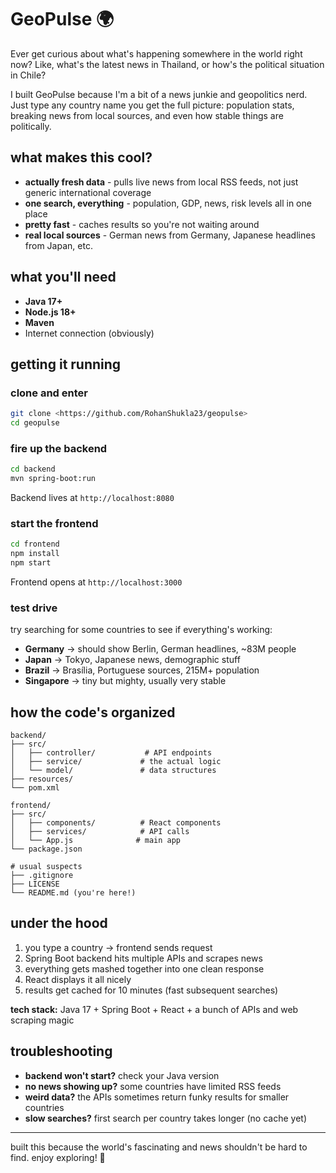 # GeoPulse 🌍

Ever get curious about what's happening somewhere in the world right now? Like, what's the latest news in Thailand, or how's the political situation in Chile? 

I built GeoPulse because I'm a bit of a news junkie and geopolitics nerd. Just type any country name you get the full picture: population stats, breaking news from local sources, and even how stable things are politically.

## what makes this cool?

- **actually fresh data** - pulls live news from local RSS feeds, not just generic international coverage
- **one search, everything** - population, GDP, news, risk levels all in one place  
- **pretty fast** - caches results so you're not waiting around
- **real local sources** - German news from Germany, Japanese headlines from Japan, etc.

## what you'll need

- **Java 17+**
- **Node.js 18+** 
- **Maven**
- Internet connection (obviously)

## getting it running

### clone and enter
```bash
git clone <https://github.com/RohanShukla23/geopulse>
cd geopulse
```

### fire up the backend
```bash
cd backend
mvn spring-boot:run
```
Backend lives at `http://localhost:8080`

### start the frontend
```bash
cd frontend
npm install
npm start
```
Frontend opens at `http://localhost:3000`

### test drive
try searching for some countries to see if everything's working:
- **Germany** → should show Berlin, German headlines, ~83M people
- **Japan** → Tokyo, Japanese news, demographic stuff
- **Brazil** → Brasília, Portuguese sources, 215M+ population  
- **Singapore** → tiny but mighty, usually very stable

## how the code's organized

```
backend/
├── src/
│   ├── controller/           # API endpoints
│   ├── service/             # the actual logic
│   └── model/               # data structures
├── resources/
└── pom.xml

frontend/
├── src/
│   ├── components/          # React components
│   ├── services/            # API calls
│   └── App.js              # main app
└── package.json

# usual suspects
├── .gitignore
├── LICENSE  
└── README.md (you're here!)
```

## under the hood

1. you type a country → frontend sends request
2. Spring Boot backend hits multiple APIs and scrapes news
3. everything gets mashed together into one clean response
4. React displays it all nicely
5. results get cached for 10 minutes (fast subsequent searches)

**tech stack:** Java 17 + Spring Boot + React + a bunch of APIs and web scraping magic

## troubleshooting

- **backend won't start?** check your Java version
- **no news showing up?** some countries have limited RSS feeds
- **weird data?** the APIs sometimes return funky results for smaller countries
- **slow searches?** first search per country takes longer (no cache yet)

---

built this because the world's fascinating and news shouldn't be hard to find. enjoy exploring! 🚀
